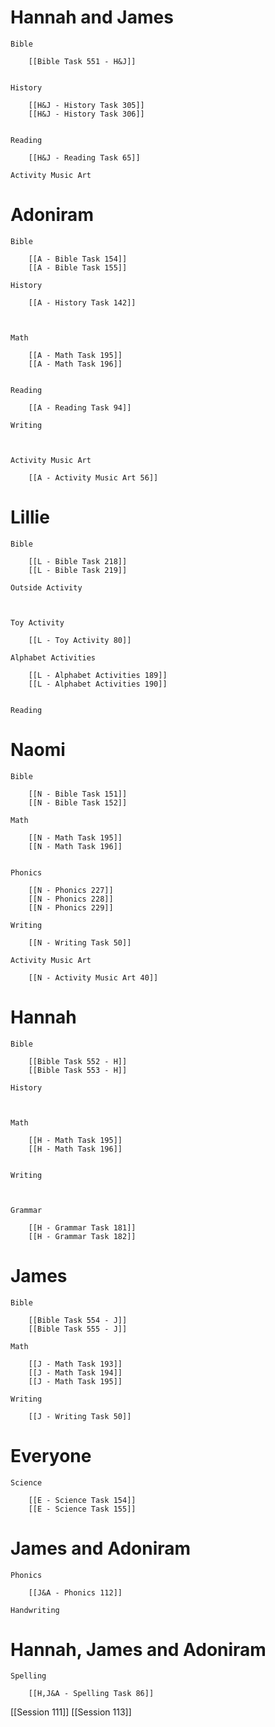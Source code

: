 # Hannah and James

	Bible

		[[Bible Task 551 - H&J]]
		

	History

		[[H&J - History Task 305]]
		[[H&J - History Task 306]]
		

	Reading

		[[H&J - Reading Task 65]]

	Activity Music Art

		
# Adoniram

	Bible

		[[A - Bible Task 154]]
		[[A - Bible Task 155]]

	History

		[[A - History Task 142]]
		
		

	Math

		[[A - Math Task 195]]
		[[A - Math Task 196]]
		

	Reading

		[[A - Reading Task 94]]

	Writing

		

	Activity Music Art

		[[A - Activity Music Art 56]]

# Lillie

	Bible

		[[L - Bible Task 218]]
		[[L - Bible Task 219]]

	Outside Activity

		

	Toy Activity

		[[L - Toy Activity 80]]

	Alphabet Activities

		[[L - Alphabet Activities 189]]
		[[L - Alphabet Activities 190]]
		

	Reading

		

# Naomi

	Bible

		[[N - Bible Task 151]]
		[[N - Bible Task 152]]

	Math

		[[N - Math Task 195]]
		[[N - Math Task 196]]
		

	Phonics

		[[N - Phonics 227]]
		[[N - Phonics 228]]
		[[N - Phonics 229]]

	Writing

		[[N - Writing Task 50]]

	Activity Music Art

		[[N - Activity Music Art 40]]

# Hannah

	Bible

		[[Bible Task 552 - H]]
		[[Bible Task 553 - H]]

	History

		

	Math

		[[H - Math Task 195]]
		[[H - Math Task 196]]
		

	Writing

		

	Grammar

		[[H - Grammar Task 181]]
		[[H - Grammar Task 182]]
		
# James

	Bible

		[[Bible Task 554 - J]]
		[[Bible Task 555 - J]]

	Math

		[[J - Math Task 193]]
		[[J - Math Task 194]]
		[[J - Math Task 195]]

	Writing

		[[J - Writing Task 50]]

# Everyone

	Science

		[[E - Science Task 154]]
		[[E - Science Task 155]]
# James and Adoniram

	Phonics

		[[J&A - Phonics 112]]

	Handwriting

		
# Hannah, James and Adoniram

	Spelling

		[[H,J&A - Spelling Task 86]]


[[Session 111]]
[[Session 113]]
